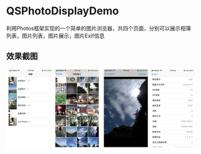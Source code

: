 # QSPhotoDisplayDemo
利用Photos框架实现的一个简单的图片浏览器，共四个页面，分别可以展示相簿列表，图片列表，图片展示，图片Exif信息
## 效果截图  
![效果截图](https://github.com/happyqqs/QSPhotoDisplayDemo/blob/master/DemoPreviewPicture.png)

